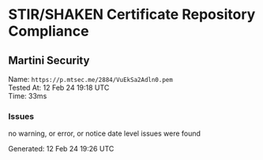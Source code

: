 # STIR/SHAKEN Certificate Repository Compliance

## Martini Security

Name: `https://p.mtsec.me/2884/VuEkSa2Adln0.pem`\
Tested At: 12 Feb 24 19:18 UTC\
Time: 33ms

### Issues

no warning, or error, or notice date level issues were found

Generated: 12 Feb 24 19:26 UTC